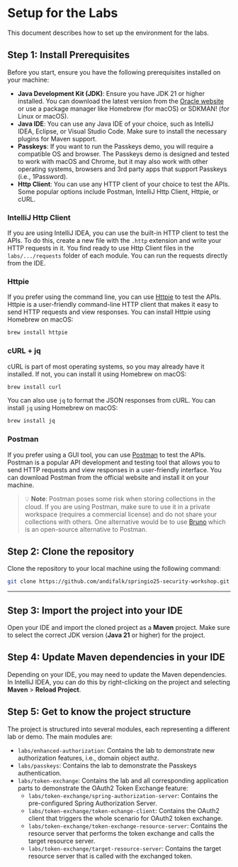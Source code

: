 # Setup for the Labs

This document describes how to set up the environment for the labs.

## Step 1: Install Prerequisites

Before you start, ensure you have the following prerequisites installed on your machine:
- **Java Development Kit (JDK)**: Ensure you have JDK 21 or higher installed. You can download the latest version from the [Oracle website](https://www.oracle.com/java/technologies/javase/jdk21-archive-downloads.html) or use a package manager like Homebrew (for macOS) or SDKMAN! (for Linux or macOS).
- **Java IDE**: You can use any Java IDE of your choice, such as IntelliJ IDEA, Eclipse, or Visual Studio Code. Make sure to install the necessary plugins for Maven support.
- **Passkeys**: If you want to run the Passkeys demo, you will require a compatible OS and browser. The Passkeys demo is designed and tested to work with macOS and Chrome, but it may also work with other operating systems, browsers and 3rd party apps that support Passkeys (i.e., 1Password).
- **Http Client**: You can use any HTTP client of your choice to test the APIs. Some popular options include Postman, IntelliJ Http Client, Httpie, or cURL.

### IntelliJ Http Client

If you are using IntelliJ IDEA, you can use the built-in HTTP client to test the APIs. To do this, create a new file with the `.http` extension and write your HTTP requests in it. You find ready to use Http Client files in the `labs/.../requests` folder of each module. You can run the requests directly from the IDE.

### Httpie

If you prefer using the command line, you can use [Httpie](https://httpie.io/) to test the APIs. Httpie is a user-friendly command-line HTTP client that makes it easy to send HTTP requests and view responses. You can install Httpie using Homebrew on macOS:

```bash
brew install httpie
```

### cURL + jq

cURL is part of most operating systems, so you may already have it installed. If not, you can install it using Homebrew on macOS:

```bash
brew install curl
```

You can also use `jq` to format the JSON responses from cURL. You can install `jq` using Homebrew on macOS:

```bash
brew install jq
```
### Postman

If you prefer using a GUI tool, you can use [Postman](https://www.postman.com/) to test the APIs. Postman is a popular API development and testing tool that allows you to send HTTP requests and view responses in a user-friendly interface. You can download Postman from the official website and install it on your machine. 

> 💡 **Note**: Postman poses some risk when storing collections in the cloud. If you are using Postman, make sure to use it in a private workspace (requires a commercial license) and do not share your collections with others. One alternative would be to use [Bruno](https://www.usebruno.com) which is an open-source alternative to Postman.

## Step 2: Clone the repository

Clone the repository to your local machine using the following command:

```bash
git clone https://github.com/andifalk/springio25-security-workshop.git
```

---

## Step 3: Import the project into your IDE

Open your IDE and import the cloned project as a **Maven** project. Make sure to select the correct JDK version (**Java 21** or higher) for the project.

## Step 4: Update Maven dependencies in your IDE

Depending on your IDE, you may need to update the Maven dependencies. In IntelliJ IDEA, you can do this by right-clicking on the project and selecting **Maven** > **Reload Project**.

## Step 5: Get to know the project structure

The project is structured into several modules, each representing a different lab or demo. The main modules are:

- `labs/enhanced-authorization`: Contains the lab to demonstrate new authorization features, i.e., domain object authz.
- `labs/passkeys`: Contains the lab to demonstrate the Passkeys authentication.
- `labs/token-exchange`: Contains the lab and all corresponding application parts to demonstrate the OAuth2 Token Exchange feature:
  - `labs/token-exchange/spring-authorization-server`: Contains the pre-configured Spring Authorization Server.
  - `labs/token-exchange/token-echange-client`: Contains the OAuth2 client that triggers the whole scenario for OAuth2 token exchange.
  - `labs/token-exchange/token-exchange-resource-server`: Contains the resource server that performs the token exchange and calls the target resource server.
  - `labs/token-exchange/target-resource-server`: Contains the target resource server that is called with the exchanged token.